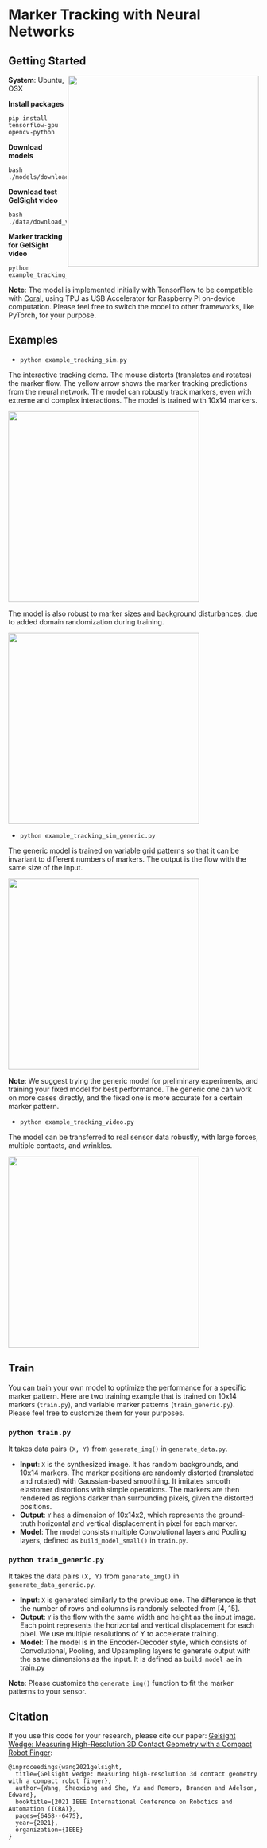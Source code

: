 # Marker Tracking with Neural Networks

## Getting Started

<img src="https://github.com/wx405557858/neural_tracking/blob/media/imgs/output_example.gif" align="right" width=384>

**System**: Ubuntu, OSX

**Install packages**

```
pip install tensorflow-gpu opencv-python
```

**Download models**

```
bash ./models/download_model.sh
```

**Download test GelSight video**

```
bash ./data/download_video.sh
```

**Marker tracking for GelSight video**

```
python example_tracking_video.py
```

**Note**: The model is implemented initially with TensorFlow to be compatible with [Coral](https://coral.ai/products/accelerator), using TPU as USB Accelerator for Raspberry Pi on-device computation. Please feel free to switch the model to other frameworks, like PyTorch, for your purpose.



## Examples
 
* `python example_tracking_sim.py`

The interactive tracking demo. The mouse distorts (translates and rotates) the marker flow. The yellow arrow shows the marker tracking predictions from the neural network. The model can robustly track markers, even with extreme and complex interactions. The model is trained with 10x14 markers.

<img src="https://github.com/wx405557858/neural_tracking/blob/media/imgs/output_sim_example.gif" width=384>

The model is also robust to marker sizes and background disturbances, due to added domain randomization during training.

<img src="https://github.com/wx405557858/neural_tracking/blob/media/imgs/output_sim_example_disturb.gif" width=384>

* `python example_tracking_sim_generic.py`

The generic model is trained on variable grid patterns so that it can be invariant to different numbers of markers. The output is the flow with the same size of the input. 

<img src="https://github.com/wx405557858/neural_tracking/blob/media/imgs/output_sim_generic_example_disturb.gif" width=384>


**Note**: We suggest trying the generic model for preliminary experiments, and training your fixed model for best performance. The generic one can work on more cases directly, and the fixed one is more accurate for a certain marker pattern.

* `python example_tracking_video.py`

The model can be transferred to real sensor data robustly, with large forces, multiple contacts, and wrinkles.

<img src="https://github.com/wx405557858/neural_tracking/blob/media/imgs/output_example.gif" width=384>

## Train

You can train your own model to optimize the performance for a specific marker pattern. Here are two training example that is trained on 10x14 markers (`train.py`), and variable marker patterns (`train_generic.py`). Please feel free to customize them for your purposes.

### `python train.py`

It takes data pairs `(X, Y)` from `generate_img()` in `generate_data.py`. 

* **Input**: `X` is the synthesized image. It has random backgrounds, and 10x14 markers. The marker positions are randomly distorted (translated and rotated) with Gaussian-based smoothing. It imitates smooth elastomer distortions with simple operations. The markers are then rendered as regions darker than surrounding pixels, given the distorted positions.
* **Output**: `Y` has a dimension of 10x14x2, which represents the ground-truth horizontal and vertical displacement in pixel for each marker.
* **Model**: The model consists multiple Convolutional layers and Pooling layers, defined as `build_model_small()` in `train.py`.

### `python train_generic.py`

It takes the data pairs `(X, Y)` from `generate_img()` in `generate_data_generic.py`.

* **Input**: `X` is generated similarly to the previous one. The difference is that the number of rows and columns is randomly selected from [4, 15].
* **Output**: `Y` is the flow with the same width and height as the input image. Each point represents the horizontal and vertical displacement for each pixel. We use multiple resolutions of Y to accelerate training.
* **Model**: The model is in the Encoder-Decoder style, which consists of Convolutional, Pooling, and Upsampling layers to generate output with the same dimensions as the input. It is defined as `build_model_ae` in train.py

**Note**: Please customize the `generate_img()` function to fit the marker patterns to your sensor.

## Citation
If you use this code for your research, please cite our paper: [Gelsight Wedge: Measuring High-Resolution 3D Contact Geometry with a Compact Robot Finger](https://arxiv.org/pdf/2106.08851.pdf):

```
@inproceedings{wang2021gelsight,
  title={Gelsight wedge: Measuring high-resolution 3d contact geometry with a compact robot finger},
  author={Wang, Shaoxiong and She, Yu and Romero, Branden and Adelson, Edward},
  booktitle={2021 IEEE International Conference on Robotics and Automation (ICRA)},
  pages={6468--6475},
  year={2021},
  organization={IEEE}
}
```